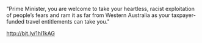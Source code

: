 "Prime Minister, you are welcome to take your heartless, racist exploitation of people’s fears and ram it as far from Western Australia as your taxpayer-funded travel entitlements can take you."

http://bit.ly/1hI1kAG